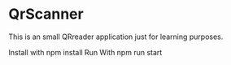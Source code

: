 # QrScanner
This is an small QRreader application just for learning purposes.

Install with npm install
Run With npm run start

